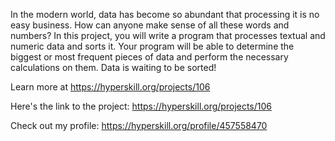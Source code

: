 In the modern world, data has become so abundant that processing it is no easy business. How can anyone make sense of all these words and numbers? In this project, you will write a program that processes textual and numeric data and sorts it. Your program will be able to determine the biggest or most frequent pieces of data and perform the necessary calculations on them. Data is waiting to be sorted!

Learn more at https://hyperskill.org/projects/106

Here's the link to the project: https://hyperskill.org/projects/106

Check out my profile: https://hyperskill.org/profile/457558470
